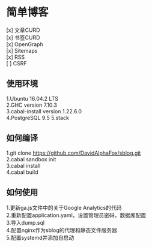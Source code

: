 简单博客
===
 [x] 文章CURD   
 [x] 书签CURD   
 [x] OpenGraph    
 [x] Sitemaps   
 [x] RSS  
 [ ] CSRF

使用环境
---
 1.Ubuntu 16.04.2 LTS   
 2.GHC version 7.10.3   
 3.cabal-install version 1.22.6.0   
 4.PostgreSQL 9.5
 5.stack

如何编译
---
 1.git clone https://github.com/DavidAlphaFox/sblog.git   
 2.cabal sandbox init   
 3.cabal install    
 4.cabal build

如何使用
---
 1.更新ga.js文件中的关于Google Analytics的代码   
 2.重新配置application.yaml，设置管理员密码，数据库配置   
 3.导入dump.sql   
 4.配置nginx作为sblog的代理和静态文件服务器    
 5.配置systemd并添加自启动
